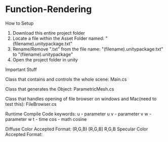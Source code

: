 # Function-Rendering

How to Setup
1. Download this entire project folder
2. Locate a file within the Asset Folder named: "(filename).unitypackage.txt"
3. Rename/Remove ".txt" from the file name: "(filename).unitypackage.txt" to "(filename).unitypackage"
4. Open the project folder in unity
















Important Stuff

Class that contains and controls the whole scene: Main.cs 

Class that generates the Object: ParametricMesh.cs

Class that handles opening of file browser on windows and Mac(need to test this): FileBrowser.cs


Runtime Compile Code keywords: u - parameter u
                               v - parameter v
                               w - parameter w
                               t - time
                               cos - math cosine
                               


Diffuse Color Accepted Format: (R,G,B) [R,G,B] R,G,B
Specular Color Accepted Format:

